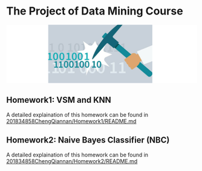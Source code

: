 # The Project of Data Mining Course
![DataMining](https://github.com/QiannanCheng/201834858ChengQiannan/blob/master/DataMining.png "Data Mining Logo")  
## Homework1: VSM and KNN
A detailed explaination of this homework can be found in [201834858ChengQiannan/Homework1/README.md](https://github.com/QiannanCheng/201834858ChengQiannan/blob/master/Homework1/README.md) 
## Homework2: Naive Bayes Classifier (NBC)
A detailed explaination of this homework can be found in [201834858ChengQiannan/Homework2/README.md](https://github.com/QiannanCheng/201834858ChengQiannan/blob/master/Homework2/README.md)
